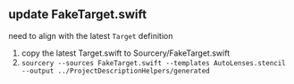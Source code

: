 ## update FakeTarget.swift
need to align with the latest `Target` definition

1. copy the latest Target.swift to Sourcery/FakeTarget.swift
2. `sourcery --sources FakeTarget.swift --templates AutoLenses.stencil --output ../ProjectDescriptionHelpers/generated`
